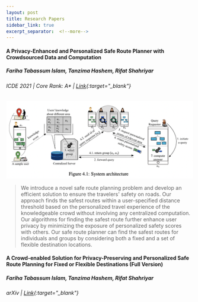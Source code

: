 ```yaml
---
layout: post
title: Research Papers
sidebar_link: true
excerpt_separator:  <!--more-->
---
```

#### A Privacy-Enhanced and Personalized Safe Route Planner with Crowdsourced Data and Computation
##### Fariha Tabassum Islam, Tanzima Hashem, Rifat Shahriyar
###### ICDE 2021 | Core Rank: A* | [Link](https://ieeexplore.ieee.org/abstract/document/9458643/){:target="_blank"} 
![System architecture of safe route planner](/images/saferouteplanner.png "System architecture")
> We introduce a novel safe route planning problem and develop an efficient solution to ensure the travelers' safety on roads. Our approach finds the safest routes within a user-specified distance threshold based on the personalized travel experience of the knowledgeable crowd without involving any centralized computation. Our algorithms for finding the safest route further enhance user privacy by minimizing the exposure of personalized safety scores with others. Our safe route planner can find the safest routes for individuals and groups by considering both a fixed and a set of flexible destination locations.
<!-- <p>
    <font size="4"> Fariha Tabassum Islam, Tanzima Hashem, Rifat Shahriyar </font>  
    <br>
    <font size="4"> ICDE 2021 | Core Rank: A* | <a href="https://ieeexplore.ieee.org/abstract/document/9458643/" target="_blank"><u>Link</u></a>
    </font>
</p>
![System architecture of our safe route planner](/images/saferouteplanner.png "System architecture")
<font size="3rem">
<p style="line-height:1.3;color:gray">
We introduce a novel safe route planning problem and develop an efficient solution to ensure the travelers' safety on roads. Our approach finds the safest routes within a user-specified distance threshold based on the personalized travel experience of the knowledgeable crowd without involving any centralized computation. Our algorithms for finding the safest route further enhance user privacy by minimizing the exposure of personalized safety scores with others. Our safe route planner can find the safest routes for individuals and groups by considering both a fixed and a set of flexible destination locations.
</p>
</font> -->

#### A Crowd-enabled Solution for Privacy-Preserving and Personalized Safe Route Planning for Fixed or Flexible Destinations (Full Version)
##### Fariha Tabassum Islam, Tanzima Hashem, Rifat Shahriyar
###### arXiv | [Link](https://arxiv.org/abs/2112.13760){:target="_blank"}
<!-- <p>
    <font size="4"> Fariha Tabassum Islam, Tanzima Hashem, Rifat Shahriyar </font>   
    <br>
    <font size="4"> arXiv | <a href="https://arxiv.org/abs/2112.13760" target="_blank"><u>Link</u></a> </font>
</p> -->